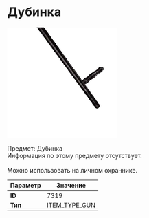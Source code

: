 # Дубинка

![Item Image](../img/7319.webp?raw=true)

Предмет: Дубинка<br>Информация по этому предмету отсутствует.<br><br>Можно использовать на личном охраннике.


| Параметр | Значение |
|----------|----------|
| **ID** | 7319 |
| **Тип** | ITEM_TYPE_GUN |


